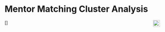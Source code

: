 # Mentor Matching Cluster Analysis
[<img align="right" height="22" src="https://beta.deepnote.org/buttons/launch-in-deepnote.svg">]
